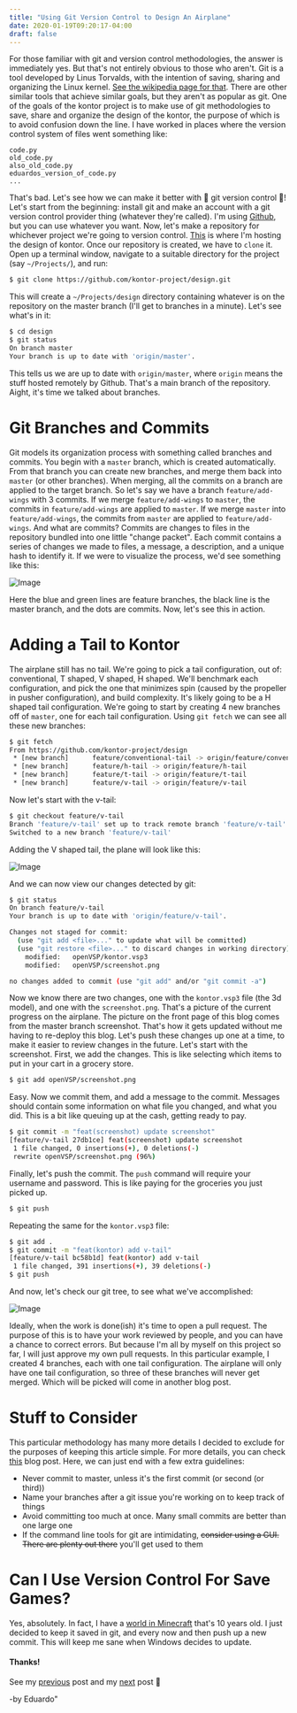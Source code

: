 ```yaml
---
title: "Using Git Version Control to Design An Airplane"
date: 2020-01-19T09:20:17-04:00
draft: false
---
```


For those familiar with git and version control methodologies, the answer is immediately yes. But that's not entirely obvious to those who aren't. Git is a tool developed by Linus Torvalds, with the intention of saving, sharing and organizing the Linux kernel. [See the wikipedia page for that](https://en.wikipedia.org/wiki/Git). There are other similar tools that achieve similar goals, but they aren't as popular as git. One of the goals of the kontor project is to make use of git methodologies to save, share and organize the design of the kontor, the purpose of which is to avoid confusion down the line. I have worked in places where the version control system of files went something like:

```
code.py
old_code.py
also_old_code.py
eduardos_version_of_code.py
...
```

That's bad. Let's see how we can make it better with 🌈 git version control 🌈! Let's start from the beginning: install git and make an account with a git version control provider thing (whatever they're called). I'm using [Github](https://github.com/), but you can use whatever you want. Now, let's make a repository for whichever project we're going to version control. [This](https://github.com/kontor-project/design) is where I'm hosting the design of kontor. Once our repository is created, we have to `clone` it. Open up a terminal window, navigate to a suitable directory for the project (say `~/Projects/`), and run:

```bash
$ git clone https://github.com/kontor-project/design.git
```

This will create a `~/Projects/design` directory containing whatever is on the repository on the master branch (I'll get to branches in a minute). Let's see what's in it:

```bash
$ cd design
$ git status
On branch master
Your branch is up to date with 'origin/master'.
```

This tells us we are up to date with `origin/master`, where `origin` means the stuff hosted remotely by Github. That's a main branch of the repository. Aight, it's time we talked about branches.

# Git Branches and Commits

Git models its organization process with something called branches and commits. You begin with a `master` branch, which is created automatically. From that branch you can create new branches, and merge them back into `master` (or other branches). When merging, all the commits on a branch are applied to the target branch. So let's say we have a branch `feature/add-wings` with 3 commits. If we merge `feature/add-wings` to `master`, the commits in `feature/add-wings` are applied to `master`. If we merge `master` into `feature/add-wings`, the commits from `master` are applied to `feature/add-wings`. And what are commits? Commits are changes to files in the repository bundled into one little "change packet". Each commit contains a series of changes we made to files, a message, a description, and a unique hash to identify it. If we were to visualize the process, we'd see something like this:

![Image](/using-git-version-control-to-design-an-airplane/canvas.png)

Here the blue and green lines are feature branches, the black line is the master branch, and the dots are commits. Now, let's see this in action.

# Adding a Tail to Kontor

The airplane still has no tail. We're going to pick a tail configuration, out of: conventional, T shaped, V shaped, H shaped. We'll benchmark each configuration, and pick the one that minimizes spin (caused by the propeller in pusher configuration), and build complexity. It's likely going to be a H shaped tail configuration. We're going to start by creating 4 new branches off of `master`, one for each tail configuration. Using `git fetch` we can see all these new branches:

```bash
$ git fetch
From https://github.com/kontor-project/design
 * [new branch]      feature/conventional-tail -> origin/feature/conventional-tail
 * [new branch]      feature/h-tail -> origin/feature/h-tail
 * [new branch]      feature/t-tail -> origin/feature/t-tail
 * [new branch]      feature/v-tail -> origin/feature/v-tail
```

Now let's start with the v-tail:

```bash
$ git checkout feature/v-tail
Branch 'feature/v-tail' set up to track remote branch 'feature/v-tail' from 'origin'.
Switched to a new branch 'feature/v-tail'
```

Adding the V shaped tail, the plane will look like this:

![Image](/using-git-version-control-to-design-an-airplane/screenshot.png)

And we can now view our changes detected by git:

```bash
$ git status
On branch feature/v-tail
Your branch is up to date with 'origin/feature/v-tail'.

Changes not staged for commit:
  (use "git add <file>..." to update what will be committed)
  (use "git restore <file>..." to discard changes in working directory)
	modified:   openVSP/kontor.vsp3
	modified:   openVSP/screenshot.png

no changes added to commit (use "git add" and/or "git commit -a")
```

Now we know there are two changes, one with the `kontor.vsp3` file (the 3d model), and one with the `screenshot.png`. That's a picture of the current progress on the airplane. The picture on the front page of this blog comes from the master branch screenshot. That's how it gets updated without me having to re-deploy this blog. Let's push these changes up one at a time, to make it easier to review changes in the future. Let's start with the screenshot. First, we add the changes. This is like selecting which items to put in your cart in a grocery store.

```bash
$ git add openVSP/screenshot.png
```

Easy. Now we commit them, and add a message to the commit. Messages should contain some information on what file you changed, and what you did. This is a bit like queuing up at the cash, getting ready to pay.

```bash
$ git commit -m "feat(screenshot) update screenshot"
[feature/v-tail 27db1ce] feat(screenshot) update screenshot
 1 file changed, 0 insertions(+), 0 deletions(-)
 rewrite openVSP/screenshot.png (96%)
```

Finally, let's push the commit. The `push` command will require your username and password. This is like paying for the groceries you just picked up.

```bash
$ git push
```

Repeating the same for the `kontor.vsp3` file:

```bash
$ git add .
$ git commit -m "feat(kontor) add v-tail"
[feature/v-tail bc58b1d] feat(kontor) add v-tail
 1 file changed, 391 insertions(+), 39 deletions(-)
$ git push
```

And now, let's check our git tree, to see what we've accomplished:

![Image](/using-git-version-control-to-design-an-airplane/canvas-after.png)

Ideally, when the work is done(ish) it's time to open a pull request. The purpose of this is to have your work reviewed by people, and you can have a chance to correct errors. But because I'm all by myself on this project so far, I will just approve my own pull requests. In this particular example, I created 4 branches, each with one tail configuration. The airplane will only have one tail configuration, so three of these branches will never get merged. Which will be picked will come in another blog post.

# Stuff to Consider

This particular methodology has many more details I decided to exclude for the purposes of keeping this article simple. For more details, you can check [this](http://scottchacon.com/2011/08/31/github-flow.html) blog post. Here, we can just end with a few extra guidelines:

* Never commit to master, unless it's the first commit (or second (or third))
* Name your branches after a git issue you're working on to keep track of things
* Avoid committing too much at once. Many small commits are better than one large one
* If the command line tools for git are intimidating, ~~consider using a GUI. There are plenty out there~~ you'll get used to them

# Can I Use Version Control For Save Games?

Yes, absolutely. In fact, I have a [world in Minecraft](https://github.com/mregger/minecraft-save-games) that's 10 years old. I just decided to keep it saved in git, and every now and then push up a new commit. This will keep me sane when Windows decides to update.

#### Thanks!

See my [previous](/post/hello-world/) post and my [next](/post/how-to-compile-openvsp-python-api/) post 🙂

-by Eduardo"

